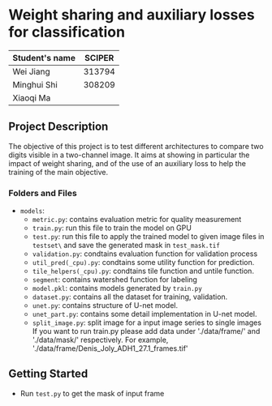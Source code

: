 # Weight sharing and auxiliary losses for classification
| Student's name | SCIPER |
| -------------- | ------ |
| Wei Jiang | 313794  |
| Minghui Shi | 308209 |
| Xiaoqi Ma | |

## Project Description
The objective of this project is to test different architectures to compare two digits visible in a two-channel image. It aims at showing in particular the impact of weight sharing, and of the use of an auxiliary loss to help the training of the main objective.


### Folders and Files
- `models`:
  - `metric.py`: contains evaluation metric for quality measurement
  - `train.py`: run this file to train the model on GPU
  - `test.py`: run this file to apply the trained model to given image files in `testset\` and save the generated mask in `test_mask.tif`
  - `validation.py`: condtains evaluation function for validation process
  - `util_pred(_cpu).py`: condtains some utility function for prediction.
  - `tile_helpers(_cpu).py`: condtains tile function and untile function.
  - `segment`: contains watershed function for labeling
  - `model.pkl`: contains models generated by `train.py`
  - `dataset.py`: contains all the dataset for training, validation.
  - `unet.py`: contains structure of U-net model.
  - `unet_part.py`: contains some detail implementation in U-net model.
  - `split_image.py`: split image for a input image series to single images
If you want to run train.py please add data under './data/frame/' and './data/mask/' respectively. For example, './data/frame/Denis_Joly_ADH1_27.1_frames.tif'
  
## Getting Started
- Run `test.py` to get the mask of input frame

